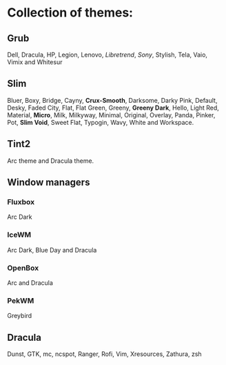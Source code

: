 # Collection of themes:


## Grub

Dell, Dracula, HP, Legion, Lenovo, *Libretrend*, *Sony*, Stylish, Tela, Vaio, Vimix and Whitesur

## Slim

Bluer, Boxy, Bridge, Cayny, **Crux-Smooth**, Darksome, Darky Pink, Default, Desky, Faded City, Flat, Flat Green, Greeny, **Greeny Dark**, Hello, Light Red, Material, **Micro**, Milk, Milkyway, Minimal, Original, Overlay, Panda, Pinker, Pot, **Slim Void**, Sweet Flat, Typogin, Wavy, White and Workspace.
		
## Tint2

Arc theme and Dracula theme.

## Window managers

### Fluxbox

Arc Dark

### IceWM

Arc Dark, Blue Day and Dracula

### OpenBox

Arc and Dracula

### PekWM

Greybird

## Dracula

Dunst, GTK, mc, ncspot, Ranger, Rofi, Vim, Xresources, Zathura, zsh

